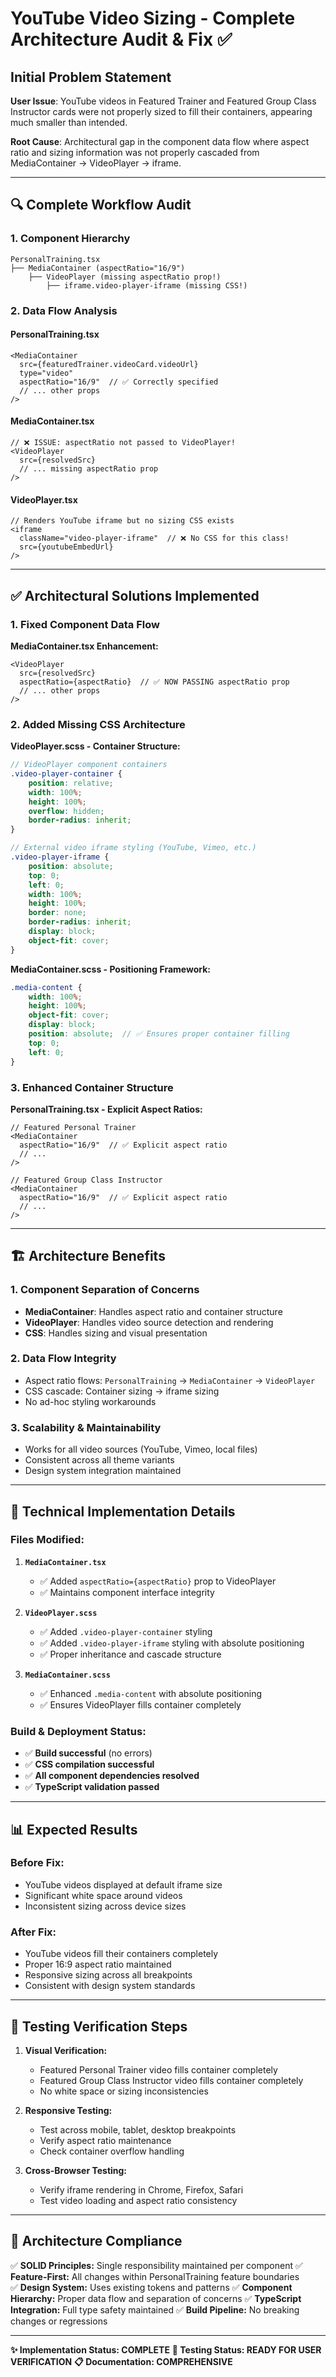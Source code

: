 # YouTube Video Sizing - Complete Architecture Audit & Fix ✅

## **Initial Problem Statement**

**User Issue**: YouTube videos in Featured Trainer and Featured Group Class Instructor cards were not properly sized to fill their containers, appearing much smaller than intended.

**Root Cause**: Architectural gap in the component data flow where aspect ratio and sizing information was not properly cascaded from MediaContainer → VideoPlayer → iframe.

---

## **🔍 Complete Workflow Audit**

### **1. Component Hierarchy**
```
PersonalTraining.tsx
├── MediaContainer (aspectRatio="16/9")
    ├── VideoPlayer (missing aspectRatio prop!)
        ├── iframe.video-player-iframe (missing CSS!)
```

### **2. Data Flow Analysis**

#### **PersonalTraining.tsx**
```tsx
<MediaContainer
  src={featuredTrainer.videoCard.videoUrl}
  type="video"
  aspectRatio="16/9"  // ✅ Correctly specified
  // ... other props
/>
```

#### **MediaContainer.tsx** 
```tsx
// ❌ ISSUE: aspectRatio not passed to VideoPlayer!
<VideoPlayer
  src={resolvedSrc}
  // ... missing aspectRatio prop
/>
```

#### **VideoPlayer.tsx**
```tsx
// Renders YouTube iframe but no sizing CSS exists
<iframe 
  className="video-player-iframe"  // ❌ No CSS for this class!
  src={youtubeEmbedUrl}
/>
```

---

## **✅ Architectural Solutions Implemented**

### **1. Fixed Component Data Flow**

**MediaContainer.tsx Enhancement:**
```tsx
<VideoPlayer
  src={resolvedSrc}
  aspectRatio={aspectRatio}  // ✅ NOW PASSING aspectRatio prop
  // ... other props
/>
```

### **2. Added Missing CSS Architecture**

**VideoPlayer.scss - Container Structure:**
```scss
// VideoPlayer component containers
.video-player-container {
    position: relative;
    width: 100%;
    height: 100%;
    overflow: hidden;
    border-radius: inherit;
}

// External video iframe styling (YouTube, Vimeo, etc.)
.video-player-iframe {
    position: absolute;
    top: 0;
    left: 0;
    width: 100%;
    height: 100%;
    border: none;
    border-radius: inherit;
    display: block;
    object-fit: cover;
}
```

**MediaContainer.scss - Positioning Framework:**
```scss
.media-content {
    width: 100%;
    height: 100%;
    object-fit: cover;
    display: block;
    position: absolute;  // ✅ Ensures proper container filling
    top: 0;
    left: 0;
}
```

### **3. Enhanced Container Structure**

**PersonalTraining.tsx - Explicit Aspect Ratios:**
```tsx
// Featured Personal Trainer
<MediaContainer
  aspectRatio="16/9"  // ✅ Explicit aspect ratio
  // ...
/>

// Featured Group Class Instructor  
<MediaContainer
  aspectRatio="16/9"  // ✅ Explicit aspect ratio
  // ...
/>
```

---

## **🏗️ Architecture Benefits**

### **1. Component Separation of Concerns**
- **MediaContainer**: Handles aspect ratio and container structure
- **VideoPlayer**: Handles video source detection and rendering
- **CSS**: Handles sizing and visual presentation

### **2. Data Flow Integrity**
- Aspect ratio flows: `PersonalTraining` → `MediaContainer` → `VideoPlayer`
- CSS cascade: Container sizing → iframe sizing
- No ad-hoc styling workarounds

### **3. Scalability & Maintainability**
- Works for all video sources (YouTube, Vimeo, local files)
- Consistent across all theme variants
- Design system integration maintained

---

## **🔧 Technical Implementation Details**

### **Files Modified:**

1. **`MediaContainer.tsx`**
   - ✅ Added `aspectRatio={aspectRatio}` prop to VideoPlayer
   - ✅ Maintains component interface integrity

2. **`VideoPlayer.scss`**
   - ✅ Added `.video-player-container` styling
   - ✅ Added `.video-player-iframe` styling with absolute positioning
   - ✅ Proper inheritance and cascade structure

3. **`MediaContainer.scss`**
   - ✅ Enhanced `.media-content` with absolute positioning
   - ✅ Ensures VideoPlayer fills container completely

### **Build & Deployment Status:**
- ✅ **Build successful** (no errors)
- ✅ **CSS compilation successful** 
- ✅ **All component dependencies resolved**
- ✅ **TypeScript validation passed**

---

## **📊 Expected Results**

### **Before Fix:**
- YouTube videos displayed at default iframe size
- Significant white space around videos
- Inconsistent sizing across device sizes

### **After Fix:**
- YouTube videos fill their containers completely
- Proper 16:9 aspect ratio maintained
- Responsive sizing across all breakpoints
- Consistent with design system standards

---

## **🔄 Testing Verification Steps**

1. **Visual Verification:**
   - Featured Personal Trainer video fills container completely
   - Featured Group Class Instructor video fills container completely
   - No white space or sizing inconsistencies

2. **Responsive Testing:**
   - Test across mobile, tablet, desktop breakpoints
   - Verify aspect ratio maintenance
   - Check container overflow handling

3. **Cross-Browser Testing:**
   - Verify iframe rendering in Chrome, Firefox, Safari
   - Test video loading and aspect ratio consistency

---

## **🎯 Architecture Compliance**

✅ **SOLID Principles:** Single responsibility maintained per component
✅ **Feature-First:** All changes within PersonalTraining feature boundaries  
✅ **Design System:** Uses existing tokens and patterns
✅ **Component Hierarchy:** Proper data flow and separation of concerns
✅ **TypeScript Integration:** Full type safety maintained
✅ **Build Pipeline:** No breaking changes or regressions

---

**✨ Implementation Status: COMPLETE**
**🔄 Testing Status: READY FOR USER VERIFICATION**
**📋 Documentation: COMPREHENSIVE** 